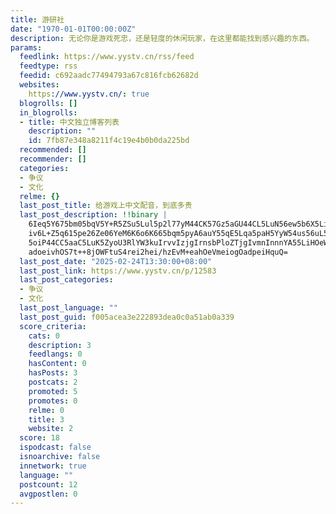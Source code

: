 ```yaml
---
title: 游研社
date: "1970-01-01T00:00:00Z"
description: 无论你是游戏死忠，还是轻度的休闲玩家，在这里都能找到感兴趣的东西。
params:
  feedlink: https://www.yystv.cn/rss/feed
  feedtype: rss
  feedid: c692aadc77494793a67c816fcb62682d
  websites:
    https://www.yystv.cn/: true
  blogrolls: []
  in_blogrolls:
  - title: 中文独立博客列表
    description: ""
    id: 7fb87e348a8211f4c19e4b0b0da225bd
  recommended: []
  recommender: []
  categories:
  - 争议
  - 文化
  relme: {}
  last_post_title: 给游戏上中文配音，到底多贵
  last_post_description: !!binary |
    6Ieq5Y675bm05bqV5Y+R5ZSu5Lul5p2l77yM44CK57Gz5aGU44CL5LuN56ew5b6X5LiK5p
    iv6L+Z5q615pe26Ze06YeM6K6o6K665bqm5pyA6auY55qE5Lqa5paH5YyW54us56uL5ri4
    5oiP44CC5aaC5LuK5ZyoU3RlYW3kuIrvvIzjgIrnsbPloZTjgIvmnInnnYA55LiHOeWNg+
    adoeivhOS7t++8jOWFtuS4rei2hei/hzEvM+eahOeVmeiogOadpeiHquQ=
  last_post_date: "2025-02-24T13:30:00+08:00"
  last_post_link: https://www.yystv.cn/p/12583
  last_post_categories:
  - 争议
  - 文化
  last_post_language: ""
  last_post_guid: f005acea3e222893dea0c0a51ab0a339
  score_criteria:
    cats: 0
    description: 3
    feedlangs: 0
    hasContent: 0
    hasPosts: 3
    postcats: 2
    promoted: 5
    promotes: 0
    relme: 0
    title: 3
    website: 2
  score: 18
  ispodcast: false
  isnoarchive: false
  innetwork: true
  language: ""
  postcount: 12
  avgpostlen: 0
---
```

